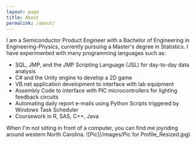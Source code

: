```yaml
---
layout: page
title: About
permalink: /about/
---
```


I am a Semiconductor Product Engineer with a Bachelor of Engineering in Engineering-Physics, currently pursuing a Master's degree in Statistics.  I have experimented with many programming languages such as:
* SQL, JMP, and the JMP Scripting Language (JSL) for day-to-day data analysis
* C# and the Unity engine to develop a 2D game
* VB.net application development to interface with lab equipment
* Assembly Code to interface with PIC microcontrollers for lighting feedback circuits
* Automating daily report e-mails using Python Scripts triggered by Windows Task Scheduler
* Coursework in R, SAS, C++, Java

When I'm not sitting in front of a computer, you can find me joyriding around western North Carolina.
![Pic](/images/Pic for Profile_Resized.jpg)

